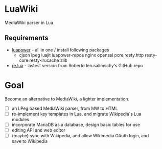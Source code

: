 # LuaWiki
MediaWiki parser in Lua

## Requirements
- [luapower](https://luapower.com) - all in one / install following packages
  - cjson lpeg luajit luapower-repos nginx openssl pcre resty.http resty-core resty-lrucache zlib
- [re.lua](https://github.com/roberto-ieru/LPeg/blob/master/re.lua) - lastest version from Roberto Ierusalimschy's GitHub repo

# Goal
Become an alternative to MediaWiki, a lighter implementation. 
- [ ] an LPeg based MediaWiki parser, from MW to HTML
- [ ] re-implement key templates in Lua, and migrate Wikipedia's Lua modules
- [ ] incorporate MariaDB as a database, design basic tables for use
- [ ] editing API and web editor
- [ ] (maybe) sync with Wikipedia, and allow Wikimedia OAuth login, and save to Wikipedia
